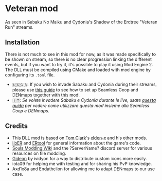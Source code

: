 # Veteran mod

As seen in Sabaku No Maiku and Cydonia's Shadow of the Erdtree "Veteran Run" streams.

## Installation

There is not much to see in this mod for now, as it was made specifically to be shown on stream, so there is no clear progression linking the different events, but if you want to try it, it's possible to play it using Mod Engine 2. The DLL must be compiled using CMake and loaded with mod engine by configuring its `.toml` file.
- :us::uk:: If you wish to invade Sabaku and Cydonia during their streams, please use [this guide](https://gist.github.com/Metalcape/4ce176e1daf790ee977010eab17b9ba2) to see how to set up Seamless Coop and DENmaps together with this mod.
- :it:: *Se volete invadere Sabaku e Cydonia durante le live, usate [questa guida](https://gist.github.com/Metalcape/4ce176e1daf790ee977010eab17b9ba2) per vedere come utilizzare questa mod insieme alla Seamless Coop e DENmaps.*

## Credits
- This DLL mod is based on [Tom Clark](https://github.com/ThomasJClark)'s [elden-x](https://github.com/ThomasJClark/elden-x) and his other mods.
- [libER](https://github.com/Dasaav-dsv/libER/) and [ERtool](https://github.com/kh0nsu/EldenRingTool) for general information about the game's code.
- [Souls Modding Wiki](http://soulsmodding.wikidot.com/) and the ?ServerName? discord server for various resources on file modding.
- [Gideon](https://github.com/ividyon/Gideon) by ividyon for a way to distribute custom icons more easily.
- iota09 for helping me with testing and for sharing his PvP knowledge.
- Axd1x8a and Endathelion for allowing me to adapt DENmaps to our use case.
